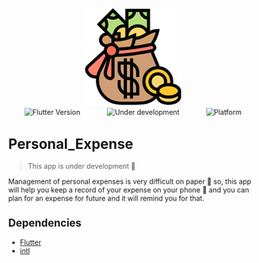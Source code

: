 <div align="center">
  <img width="200px" src="https://raw.githubusercontent.com/IIvexII/Personal_Expense/main/assets/icon.png"/>
  <br />
  <img alt="Flutter Version" src="https://img.shields.io/badge/flutter-1.22.6-blue?logo=gitpod&style=flat-square" />
  <img alt="Under development" style="margin-left: 50px" src="https://img.shields.io/badge/Status-under%20developement-yellow?style=flat-square&logo=textpattern" />
  <img alt="Platform" style="margin-left: 50px" src="https://img.shields.io/badge/Platform-Android-green?style=flat-square&logo=android" />
  
  
</div>

# Personal_Expense

> This app is under development :construction:

Management of personal expenses is very difficult on paper :pencil: so, this app will help you keep a record of your expense  on your phone :iphone: and you can plan for an expense for future and it will remind you for that.

## Dependencies
- [Flutter](https://flutter.dev/)
- [intl](https://pub.dev/packages/intl)
